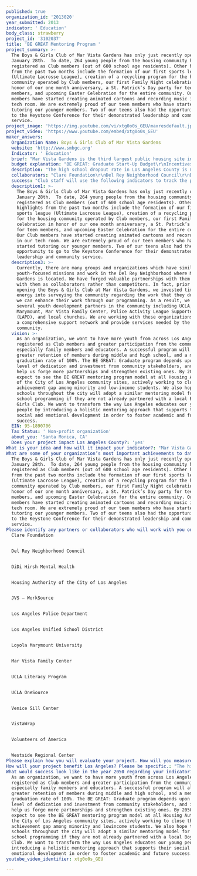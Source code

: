 ```yaml
---
published: true
organization_id: '2013020'
year_submitted: 2013
indicator: ' Education'
body_class: strawberry
project_id: '3102037'
title: 'BE GREAT Mentoring Program '
project_summary: >-
  The Boys & Girls Club of Mar Vista Gardens has only just recently opened on
  January 28th.  To date, 264 young people from the housing community have
  registered as Club members (out of 600 school age residents). Other highlights
  from the past two months include the formation of our first sports league
  (Ultimate Lacrosse League), creation of a recycling program for the housing
  community operated by Club members, our first Family Night celebration in
  honor of our one month anniversary, a St. Patrick’s Day party for teen
  members, and upcoming Easter Celebration for the entire community. Our Club
  members have started creating animated cartoons and recording music in our
  tech room. We are extremely proud of our teen members who have started
  tutoring our younger members. Two of our teens also had the opportunity to go
  to the Keystone Conference for their demonstrated leadership and community
  service.
project_image: 'https://img.youtube.com/vi/xtg0o0s_GEU/maxresdefault.jpg'
project_video: 'https://www.youtube.com/embed/xtg0o0s_GEU'
maker_answers:
  Organization Name: Boys & Girls Club of Mar Vista Gardens
  website: 'http://www.smbgc.org'
  Indicator: ' Education'
  brief: "Mar Vista Gardens is the third largest public housing site in the city of Los Angeles and is located in the 5th most crime-ridden neighborhood.  The average household income at Mar Vista Gardens is $1,713 per month, more than half of households live at poverty level, and 67% of adult residents do not have a high school diploma. Currently, 600 school age youth live in this community.\r\n\r\nOur idea is to provide an after-school mentoring program that ensures that all the children in the Mar Vista Gardens community have the opportunity to build successful and productive futures for themselves and their families. The BE GREAT: Graduate program is the Boys & Girls Club’s solution to the low educational attainment rates and cycle of poverty in low-income communities like Mar Vista Gardens. BE GREAT is an evidence-based dropout intervention program that targets young people who are most vulnerable to dropping out of school. The program is based on the University of Minnesota’s Check & Connect model, which is one of 27 dropout intervention programs reviewed by the U.S. Department of Education thus far.  It is proven to have positive effects for keeping youth in school. \r\n\r\nThe Boys & Girls Club of Mar Vista Gardens will implement the BE GREAT: Graduate model to support and encourage academic achievement for young residents, ages 6 to 18 years. The BE GREAT program has three components: \r\n\r\n1)\tMentor-Youth Relationships – Club staff and community volunteers build long-term mentoring relationships with youth by creating an environment of trust and open communication. The goal is to instill in young people the belief that “they can, they want to, and they belong.”\r\n2)\tIntentional Tracking – Club staff watch for warning signs of student withdrawal from school (i.e. attendance, behavior and course failure). As mentors, they work with program participants to develop timely intervention that focuses on reducing negative factors, increasing strengths, problem solving and persistence. \r\n3)\tEnhanced Club-School-Home Partnership and Communication – The Club and local schools work together to share information. The Club proactively reaches out to parents in order to engage them in their children’s education.\r\n\r\nResearch conducted by Boys & Girls Clubs of America suggests that youth who attend program approximately once per week are more likely to demonstrate positive outcomes than those who attend less frequently. In order to ensure that our BE GREAT program is the most effective, we need to incorporate it into a comprehensive youth development program that provides a safe environment and fun, engaging activities. Support from the Goldhirsh Foundation and the LA2050 Challenge would allow us to create an interactive space where youth feel comfortable learning, playing, and building trusting relationships. Resources for an effective BE GREAT program include professional and committed youth development staff, a strong community volunteer program, academic enrichment activities in language arts and STEM subjects, and engaging space for learning, playing and socializing.\r\n\r\nThe Boys & Girls Club of Mar Vista Gardens is still in the process of building and creating the necessary resources to realize our goal of operating a successful BE GREAT: Graduate program. Since we opened on January 28, 2013, more than 250 of the 600 school-age youth who live in the community have registered as Club members. Because membership is also open to youth from the surrounding neighborhood, we have the potential to serve hundreds more young people. The BE GREAT program would provide mentoring for all registered Club members, ensuring that they receive consistent support from caring and trusted adults. Moreover, it fulfills a critical need by addressing social and emotional problems that homework help and tutoring alone do not solve."
  budget explanation: "BE GREAT: Graduate Start-Up Budget\r\nIncentives and Recognition \t\t\t\t\t                        $1000\r\nField Trips (Transportation and Admission Costs)\t\t\t$3000\r\nSound Studio (Music Equipment)\t\t\t\t                        $5000\r\nLearning Center (Books, Educational Materials)               \t$5000\r\nCommunity Outreach (Marketing and Special Events)\t\t$8000\r\nKitchen (Cooking Supplies and Appliances)\t\t\t        $8000\r\nSports Equipment (Sports Balls, Goals, and Equipment)\t$10,000\r\nSocial Recreation/Art Room (Games, Art Supplies, etc.)\t\t$10,000\r\nPersonnel Costs (5% of Staff Salaries)\t\t\t\t        $15,000\r\nTeen Center (Furniture and Games for Lounge)\t\t\t$15,000\r\nComputer Lab (Equipment and Licenses for Software)\t\t$20,000\r\n\r\nTOTAL\t\t\t\t\t\t\t\t          $100,000\r\n\r\nSupport from the LA2050 Challenge and Goldhirsh Foundation would go toward building resources to support a comprehensive mentorship program. The Club facilities at Mar Vista Gardens are in a state of disrepair and undergoing renovation. We currently do not have supplies to support the academic enrichment and recreational activities which are the foundation of the BE GREAT: Graduate program. These activities will focus on education, healthy lifestyles, sports and recreation, character and good citizenship, and the arts. While funding would primarily be used for equipment, supplies and materials for activities, a smaller percentage will be used to create a welcoming space, conduct outreach to families and the greater community, and directly support our Club staff, who will serve as mentors for the program."
  description: "The high school dropout rate in Los Angeles County is more than 20%. This rate is even higher for Hispanic and black students and students from low-income households. The community at Mar Vista Gardens, which is 84% Hispanic and has 55% of households living at the federal poverty level, is highly representative of this achievement gap. Through this project, we would be able to establish the BE GREAT program at Mar Vista Gardens as a model for other low-income and public housing communities. In fact, the Housing Authority of the City of Los Angeles (HACLA) plans to use our after-school program, which is built around BE GREAT, as the model for youth programs at all of its housing sites. As a result, the program has the potential to impact nearly 7,000 young HACLA residents, and this number is continuing to grow as HACLA develops more low-income housing sites.\r\n\r\nSpecifically, the BE GREAT model has proven to have the following results for youth participants who complete the program (based on data collected by the Boys & Girls Clubs of America over two years):\r\n•\t54% maintained or improved their school attendance \r\n•\t77% showed a constant or improved grade in reading\r\n•\t74% showed a constant or improved grade in math\r\n•\t56% maintained or improved their behavior at school\r\n•\t98% progressed to the next grade level on time\r\n\r\nBy implementing BE GREAT at Mar Vista Gardens, our ultimate goal is to break the cycle of poverty for families living in the community.  BE GREAT uses strength-based strategies and problem solving techniques to help young people develop the academic, emotional and social skills necessary to succeed in school. Improved academic achievement will encourage students to stay in school and graduate on time, thus increasing opportunities for advancement through college and employment."
  collaborators: "Clare Foundation\r\nDel Rey Neighborhood Council\r\nDiDi Hirsh Mental Health\r\nHousing Authority of the City of Los Angeles\r\nJVS – WorkSource\r\nLos Angeles Police Department\r\nLos Angeles Unified School District\r\nLoyola Marymount University\r\nMar Vista Family Center\r\nUCLA Literacy Program\r\nUCLA OneSource\r\nVenice Sill Center\r\nVista-Wrap\r\nVolunteers of America\r\nWestside Regional Center"
  success: "Club staff will use the following indicators to track the progress of BE GREAT: Graduate participants:\r\n•\tFrequency of attendance\r\n•\tPercent of surveyed members that are performing at grade level (based on age)\r\n•\tHighest level of schooling that members expect to complete\r\n•\tPercent of surveyed members that expect to complete high school\r\n•\tPercent of members that report an optimal Club Experience based on their relationship with a caring adult\r\n•\tExtent to which members feel connected to school as demonstrated through grades, school attendance, and effort and interest in school work.\r\n\r\nEach of these indicators was chosen for its usefulness to either demonstrate or predict a young person’s achievement of one or more positive outcomes. The indicators are research-based and age-appropriate. \r\n\r\nData collection will be conducted through several mechanisms including member self-reporting, partnerships with local schools, and BGCA’s National Youth Outcomes Initiative (NYOI). The NYOI connects our Club member tracking database with the National Outcomes Database, which collects and analyzes member demographics such as attendance, program participation and community service hours. The majority of program indicators will be collected using the National Outcomes Survey, which asks age-appropriate questions about member behaviors and attitudes regarding the Club experience as well as academic achievement, good character and citizenship, and healthy lifestyles. Surveys are available in both English and Spanish."
  description1: >-
    The Boys & Girls Club of Mar Vista Gardens has only just recently opened on
    January 28th.  To date, 264 young people from the housing community have
    registered as Club members (out of 600 school age residents). Other
    highlights from the past two months include the formation of our first
    sports league (Ultimate Lacrosse League), creation of a recycling program
    for the housing community operated by Club members, our first Family Night
    celebration in honor of our one month anniversary, a St. Patrick’s Day party
    for teen members, and upcoming Easter Celebration for the entire community.
    Our Club members have started creating animated cartoons and recording music
    in our tech room. We are extremely proud of our teen members who have
    started tutoring our younger members. Two of our teens also had the
    opportunity to go to the Keystone Conference for their demonstrated
    leadership and community service.
  description3: >-
    Currently, there are many groups and organizations which have similarly
    youth-focused missions and work in the Del Rey Neighborhood where Mar Vista
    Gardens is located. We have forged valuable partnerships with them and work
    with them as collaborators rather than competitors. In fact, prior to
    opening the Boys & Girls Club at Mar Vista Gardens, we invested time and
    energy into surveying the community regarding the work that they do and how
    we can enhance their work through our programming. As a result, we have
    several youth development partners in the community including UCLA, Loyola
    Marymount, Mar Vista Family Center, Police Activity League Supporters
    (LAPD), and local churches. We are working with these organizations to build
    a comprehensive support network and provide services needed by the
    community.
  vision: >-
    As an organization, we want to have more youth from across Los Angeles
    registered as Club members and greater participation from the community,
    especially family members and educators. A successful program will also mean
    greater retention of members during middle and high school, and a member
    graduation rate of 100%. The BE GREAT: Graduate program depends upon a high
    level of dedication and investment from community stakeholders, and it will
    help us forge more partnerships and strengthen existing ones. By 2050, we
    expect to see the BE GREAT mentoring program model at all Housing Authority
    of the City of Los Angeles community sites, actively working to close the
    achievement gap among minority and low-income students. We also hope that
    schools throughout the city will adopt a similar mentoring model for after
    school programming if they are not already partnered with a local Boys &
    Girls Club. We want to transform the way Los Angeles educates our young
    people by introducing a holistic mentoring approach that supports their
    social and emotional development in order to foster academic and future
    success.
  EIN: 95-1890706
  Tax Status: ' Non-profit organization'
  about_you: 'Santa Monica, CA'
  Does your project impact Los Angeles County?: 'yes'
What is your idea and how will it impact your indicator?: "Mar Vista Gardens is the third largest public housing site in the city of Los Angeles and is located in the 5th most crimeridden neighborhood.  The average household income at Mar Vista Gardens is $1,713 per month, more than half of households live at poverty level, and 67% of adult residents do not have a high school diploma. Currently, 600 school age youth live in this community.\n\n\n\n\n\nOur idea is to provide an afterschool mentoring program that ensures that all the children in the Mar Vista Gardens community have the opportunity to build successful and productive futures for themselves and their families. The BE GREAT: Graduate program is the Boys & Girls Club’s solution to the low educational attainment rates and cycle of poverty in lowincome communities like Mar Vista Gardens. BE GREAT is an evidencebased dropout intervention program that targets young people who are most vulnerable to dropping out of school. The program is based on the University of Minnesota’s Check & Connect model, which is one of 27 dropout intervention programs reviewed by the U.S. Department of Education thus far.  It is proven to have positive effects for keeping youth in school. \n\n\n\n\n\nThe Boys & Girls Club of Mar Vista Gardens will implement the BE GREAT: Graduate model to support and encourage academic achievement for young residents, ages 6 to 18 years. The BE GREAT program has three components: \n\n\n\n\n\n1)\tMentorYouth Relationships — Club staff and community volunteers build longterm mentoring relationships with youth by creating an environment of trust and open communication. The goal is to instill in young people the belief that “they can, they want to, and they belong.”\n\n\n2)\tIntentional Tracking — Club staff watch for warning signs of student withdrawal from school (i.e. attendance, behavior and course failure). As mentors, they work with program participants to develop timely intervention that focuses on reducing negative factors, increasing strengths, problem solving and persistence. \n\n\n3)\tEnhanced ClubSchoolHome Partnership and Communication — The Club and local schools work together to share information. The Club proactively reaches out to parents in order to engage them in their children’s education.\n\n\n\n\n\nResearch conducted by Boys & Girls Clubs of America suggests that youth who attend program approximately once per week are more likely to demonstrate positive outcomes than those who attend less frequently. In order to ensure that our BE GREAT program is the most effective, we need to incorporate it into a comprehensive youth development program that provides a safe environment and fun, engaging activities. Support from the Goldhirsh Foundation and the LA2050 Challenge would allow us to create an interactive space where youth feel comfortable learning, playing, and building trusting relationships. Resources for an effective BE GREAT program include professional and committed youth development staff, a strong community volunteer program, academic enrichment activities in language arts and STEM subjects, and engaging space for learning, playing and socializing.\n\n\n\n\n\nThe Boys & Girls Club of Mar Vista Gardens is still in the process of building and creating the necessary resources to realize our goal of operating a successful BE GREAT: Graduate program. Since we opened on January 28, 2013, more than 250 of the 600 schoolage youth who live in the community have registered as Club members. Because membership is also open to youth from the surrounding neighborhood, we have the potential to serve hundreds more young people. The BE GREAT program would provide mentoring for all registered Club members, ensuring that they receive consistent support from caring and trusted adults. Moreover, it fulfills a critical need by addressing social and emotional problems that homework help and tutoring alone do not solve."
What are some of your organization’s most important achievements to date?: >-
  The Boys & Girls Club of Mar Vista Gardens has only just recently opened on
  January 28th.  To date, 264 young people from the housing community have
  registered as Club members (out of 600 school age residents). Other highlights
  from the past two months include the formation of our first sports league
  (Ultimate Lacrosse League), creation of a recycling program for the housing
  community operated by Club members, our first Family Night celebration in
  honor of our one month anniversary, a St. Patrick’s Day party for teen
  members, and upcoming Easter Celebration for the entire community. Our Club
  members have started creating animated cartoons and recording music in our
  tech room. We are extremely proud of our teen members who have started
  tutoring our younger members. Two of our teens also had the opportunity to go
  to the Keystone Conference for their demonstrated leadership and community
  service.
Please identify any partners or collaborators who will work with you on this project.: |-
  Clare Foundation


  Del Rey Neighborhood Council


  DiDi Hirsh Mental Health


  Housing Authority of the City of Los Angeles


  JVS — WorkSource


  Los Angeles Police Department


  Los Angeles Unified School District


  Loyola Marymount University


  Mar Vista Family Center


  UCLA Literacy Program


  UCLA OneSource


  Venice Sill Center


  VistaWrap


  Volunteers of America


  Westside Regional Center
Please explain how you will evaluate your project. How will you measure success?: "Club staff will use the following indicators to track the progress of BE GREAT: Graduate participants:\n\n\n*\tFrequency of attendance\n\n\n*\tPercent of surveyed members that are performing at grade level (based on age)\n\n\n*\tHighest level of schooling that members expect to complete\n\n\n*\tPercent of surveyed members that expect to complete high school\n\n\n*\tPercent of members that report an optimal Club Experience based on their relationship with a caring adult\n\n\n*\tExtent to which members feel connected to school as demonstrated through grades, school attendance, and effort and interest in school work.\n\n\n\n\n\nEach of these indicators was chosen for its usefulness to either demonstrate or predict a young person’s achievement of one or more positive outcomes. The indicators are researchbased and ageappropriate. \n\n\n\n\n\nData collection will be conducted through several mechanisms including member selfreporting, partnerships with local schools, and BGCA’s National Youth Outcomes Initiative (NYOI). The NYOI connects our Club member tracking database with the National Outcomes Database, which collects and analyzes member demographics such as attendance, program participation and community service hours. The majority of program indicators will be collected using the National Outcomes Survey, which asks ageappropriate questions about member behaviors and attitudes regarding the Club experience as well as academic achievement, good character and citizenship, and healthy lifestyles. Surveys are available in both English and Spanish."
How will your project benefit Los Angeles? Please be specific.: "The high school dropout rate in Los Angeles County is more than 20%. This rate is even higher for Hispanic and black students and students from lowincome households. The community at Mar Vista Gardens, which is 84% Hispanic and has 55% of households living at the federal poverty level, is highly representative of this achievement gap. Through this project, we would be able to establish the BE GREAT program at Mar Vista Gardens as a model for other lowincome and public housing communities. In fact, the Housing Authority of the City of Los Angeles (HACLA) plans to use our afterschool program, which is built around BE GREAT, as the model for youth programs at all of its housing sites. As a result, the program has the potential to impact nearly 7,000 young HACLA residents, and this number is continuing to grow as HACLA develops more lowincome housing sites.\n\n\n\n\n\nSpecifically, the BE GREAT model has proven to have the following results for youth participants who complete the program (based on data collected by the Boys & Girls Clubs of America over two years):\n\n\n*\t54% maintained or improved their school attendance \n\n\n*\t77% showed a constant or improved grade in reading\n\n\n*\t74% showed a constant or improved grade in math\n\n\n*\t56% maintained or improved their behavior at school\n\n\n*\t98% progressed to the next grade level on time\n\n\n\n\n\nBy implementing BE GREAT at Mar Vista Gardens, our ultimate goal is to break the cycle of poverty for families living in the community.  BE GREAT uses strengthbased strategies and problem solving techniques to help young people develop the academic, emotional and social skills necessary to succeed in school. Improved academic achievement will encourage students to stay in school and graduate on time, thus increasing opportunities for advancement through college and employment."
What would success look like in the year 2050 regarding your indicator?: >-
  As an organization, we want to have more youth from across Los Angeles
  registered as Club members and greater participation from the community,
  especially family members and educators. A successful program will also mean
  greater retention of members during middle and high school, and a member
  graduation rate of 100%. The BE GREAT: Graduate program depends upon a high
  level of dedication and investment from community stakeholders, and it will
  help us forge more partnerships and strengthen existing ones. By 2050, we
  expect to see the BE GREAT mentoring program model at all Housing Authority of
  the City of Los Angeles community sites, actively working to close the
  achievement gap among minority and lowincome students. We also hope that
  schools throughout the city will adopt a similar mentoring model for after
  school programming if they are not already partnered with a local Boys & Girls
  Club. We want to transform the way Los Angeles educates our young people by
  introducing a holistic mentoring approach that supports their social and
  emotional development in order to foster academic and future success.
youtube_video_identifier: xtg0o0s_GEU

---
```

